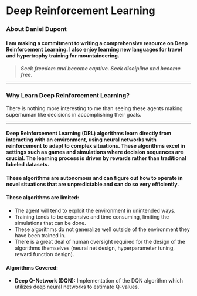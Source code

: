 # Deep Reinforcement Learning

### About Daniel Dupont

#### I am making a commitment to writing a comprehensive resource on Deep Reinforcement Learning. I also enjoy learning new languages for travel and hypertrophy training for mountaineering.

> ***Seek freedom and become captive. Seek discipline and become free.***
---

### Why Learn Deep Reinforcement Learning?

There is nothing more interesting to me than seeing these agents making superhuman like decisions in accomplishing their goals.

---

#### Deep Reinforcement Learning (DRL) algorithms learn directly from interacting with an environment, using neural networks with reinforcement to adapt to complex situations. These algorithms excel in settings such as games and simulations where decision sequences are crucial. The learning process is driven by rewards rather than traditional labeled datasets.

#### These algorithms are autonomous and can figure out how to operate in novel situations that are unpredictable and can do so very efficiently.

#### These algorithms are limited:
- The agent will tend to exploit the environment in unintended ways.
- Training tends to be expensive and time consuming, limiting the simulations that can be done.
- These algorithms do not generalize well outside of the environment they have been trained in.
- There is a great deal of human oversight required for the design of the algorithms themselves (neural net design, hyperparameter tuning, reward function design).

#### Algorithms Covered:

- **Deep Q-Network (DQN):** Implementation of the DQN algorithm which utilizes deep neural networks to estimate Q-values.
